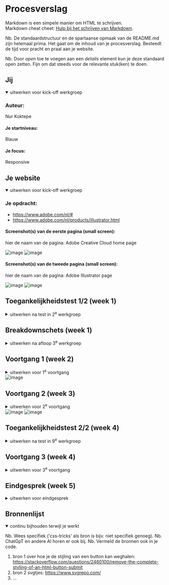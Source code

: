 # Procesverslag
Markdown is een simpele manier om HTML te schrijven.  
Markdown cheat cheet: [Hulp bij het schrijven van Markdown](https://github.com/adam-p/markdown-here/wiki/Markdown-Cheatsheet).

Nb. De standaardstructuur en de spartaanse opmaak van de README.md zijn helemaal prima. Het gaat om de inhoud van je procesverslag. Besteedt de tijd voor pracht en praal aan je website.

Nb. Door *open* toe te voegen aan een *details* element kun je deze standaard open zetten. Fijn om dat steeds voor de relevante stuk(ken) te doen.





## Jij

<details open>
  <summary>uitwerken voor kick-off werkgroep</summary>

  ### Auteur:
  Nur Koktepe

  #### Je startniveau:
  Blauw

  #### Je focus:
  Responsive
 
</details>





## Je website

<details open>
  <summary>uitwerken voor kick-off werkgroep</summary>

  ### Je opdracht:
  - https://www.adobe.com/nl/#
  - https://www.adobe.com/nl/products/illustrator.html

  #### Screenshot(s) van de eerste pagina (small screen): 
  hier de naam van de pagina: Adobe Creative Cloud home page
  
  <img width="188" alt="image" src="https://github.com/user-attachments/assets/8e920014-372f-4a63-bcab-2e7e31d6e89e" />
  <img width="192" alt="image" src="https://github.com/user-attachments/assets/2b1f5e6c-2ba9-4560-b6b8-77093f6aed64" />


  #### Screenshot(s) van de tweede pagina (small screen):
  hier de naam van de pagina: Adobe Illustrator page
  
  <img width="124" alt="image" src="https://github.com/user-attachments/assets/78721942-b082-4f6a-9e1e-7f7db9e938ae" />
  <img width="124" alt="image" src="https://github.com/user-attachments/assets/2f8b104d-19dc-4581-bc94-24d6710f83c6" />

 
</details>



## Toegankelijkheidstest 1/2 (week 1)

<details>
  <summary>uitwerken na test in 2<sup>e</sup> werkgroep</summary>

  ### Bevindingen
  Lijst met je bevindingen die in de test naar voren kwamen:

  Adobe gebruikt veel div's:
  <img width="350" alt="afbeelding van een html code" src="https://github.com/user-attachments/assets/6205fda1-691b-4f33-b088-0e9bcd7f598e"/>

  Adobe gebruikt onduidelijke alt attributes voor images/pictures:
  <img width="350" alt="afbeelding van een html code" src="https://github.com/user-attachments/assets/1d8b9db7-ac71-466a-9b1d-040073f7f94a"/>

  Adobe heeft video dat op autoplay staat maar je kan hem pauzeren.
  Video's hebben geen audio en tekst, het is alleen visueel.
  <img width="350" alt="adobe video afbeelding van konijn" src="https://github.com/user-attachments/assets/5232c3b3-031b-45a4-81cb-e94f36d6d1a0"/>

  Buttons hebben geen button element. Focus state is onduidelijk en niet goed zichtbaar:
  <img width="350" alt="image" src="https://github.com/user-attachments/assets/8615f53b-e40c-4731-bd37-ab479181c9c4"/>

  Geen dark mode beschikbaar.
  Hoog contrast niet beschikbaar.
  Text kan je niet vergroten naar 200%.





</details>



## Breakdownschets (week 1)

<details>
  <summary>uitwerken na afloop 3<sup>e</sup> werkgroep</summary>

  ### de hele pagina: 
  <img width="98" alt="image" src="https://github.com/user-attachments/assets/d6854a04-4b6a-4c5a-927a-c9d19fdb3e2d" />




  ### dynamisch deel (bijv menu): 
  <img width="375" alt="breakdown van een dynamisch deel" src="https://github.com/user-attachments/assets/085bffa1-35ee-493c-a127-e643f092b428" />
  <img width="375" alt="breakdown van een dynamisch deel" src="https://github.com/user-attachments/assets/6de77688-3044-4c37-a462-2cf803f8884b" />




  ### wellicht nog een dynamisch deel (bijv filter): 
  <img width="375" alt="breakdown van nog een dynamisch deel" src="https://github.com/user-attachments/assets/e34d4ba7-a285-4306-8491-7a12b7f1386a" />
  <img width="375" alt="breakdown van nog een dynamisch deel" src="https://github.com/user-attachments/assets/9b19fc8d-e92c-452b-b57b-6592dc5a216a" />

  
</details>





## Voortgang 1 (week 2)

<details>
  <summary>uitwerken voor 1<sup>e</sup> voortgang</summary>

  ### Stand van zaken
  Mijn html verbeterd zoals; sections met onnodig ul's weghalen, engelse woorden aanwijzen met lang::eng


  ### Agenda voor meeting
  samen met je groepje opstellen

  | student 1 Nur                      | student 2 Iris                                              | student 3  Luuk                        | student 4 Toria  |
  | ---                                | ---                                                         | ---                                    | ---              |
  | hamburger menu goed krijgen        | witruimte aan de randen van de pagina weghalen              | flexbox, justify content toepassen     | niet aanwezig    |
  | meer uitleg over css map met roots | topverhalen sectie goed krijgen                             | werken met background img              |                  |
  | hoe ik en zwart balk boven mijn header plaats| hamburgermenu icoon kleiner maken, kruisje op dezelfde plek |                              |                  |



  ### Verslag van meeting
  hier na afloop snel de uitkomsten van de meeting vastleggen

  - css root behandeld
  - mijn html gecheckt
  - geleerd over position absolute, fixed en sticky


</details>
<img width="375" alt="image" src="https://github.com/user-attachments/assets/1582190c-7513-42d2-8e0d-bf1159dd360d" />





## Voortgang 2 (week 3)

<details>
  <summary>uitwerken voor 2<sup>e</sup> voortgang</summary>

  ### Stand van zaken
  Het was moeilijk om de width van border kort te maken, maar dat is uiteindlijk gelukt met width::max-content


  ### Agenda voor meeting
  samen met je groepje opstellen

  | student 1 Nur                             | student 2 Iris                               | student 3 Luuk                                 | student 4 Toria      |
  | ---                                       | ---                                          | ---                                            | ---                  |
  | hoe ik de 2de menu het beste kan coderen  | menu helemaal laten uitklappen naar beneden  | Design in pagina krijgen zonder img gebruiken  | hoe footer met ul/li |
  | hoe ik borders korter kan maken           | sectie goed krijgen                          | drop down menu’s + animatie                    | header goed krijgen  |
  |                                           |                                              |                                                |                      |


  ### Verslag van meeting
  hier na afloop snel de uitkomsten van de meeting vastleggen

  - borders aangepast met width::max-content
  - header moet ik aanpassen met translate
  - elementen met margin-inline:: auto aanpassen zodat ze helemaal aan de zijkant staan
  - 

</details>
<img width="350" alt="image" src="https://github.com/user-attachments/assets/59c6cf47-cedc-461c-aa2b-ce62079fa561" />
<img width="350" alt="image" src="https://github.com/user-attachments/assets/b6d63bb6-2cff-4b8a-87d6-4bc79c7da0f1" />





## Toegankelijkheidstest 2/2 (week 4)

<details>
  <summary>uitwerken na test in 9<sup>e</sup> werkgroep</summary>

  ### Bevindingen
  Lijst met je bevindingen die in de test naar voren kwamen (geef ook aan wat er verbeterd is):

</details>





## Voortgang 3 (week 4)

<details>
  <summary>uitwerken voor 3<sup>e</sup> voortgang</summary>

  ### Stand van zaken
  hier dit ging goed & dit was lastig (neem ook screenshots op van delen van je website en code)


  ### Agenda voor meeting
  samen met je groepje opstellen

  | student 1 Nur                        | student 2 Iris                               | student 3 Luuk            | student 4 Toria  |
  | ---                                  | ---                                          | ---                       | ---              |
  | Footer responsive krijgen            | menu klapt niet uit bij groot scherm         | Border-box problemen       | Video op github    |
  | Animatie op web zetten               | tekst op afbeelding krijgen bij groot scherm | Clickbare backgroundimages | Footer wit vlak |
  | Hoe maak je pauze knop bij een video |                                              | ...                       | Pauze knop              |
  | SVGtjes staan over mijn nav menu     |                                              | ...                       | ...              |


  ### Verslag van meeting
  hier na afloop snel de uitkomsten van de meeting vastleggen

  - punt 1
  - punt 2
  - nog een punt
  - ...

</details>





## Eindgesprek (week 5)

<details>
  <summary>uitwerken voor eindgesprek</summary>

  ### Je uitkomst - karakteristiek screenshots:
  <img src="readme-images/dummy-plaatje.jpg" width="375px" alt="uitomst opdracht 1">


  ### Dit ging goed/Heb ik geleerd: 
  Korte omschrijving met plaatjes

  <img src="readme-images/dummy-plaatje.jpg" width="375px" alt="top">


  ### Dit was lastig/Is niet gelukt:
  Korte omschrijving met plaatjes

  <img src="readme-images/dummy-plaatje.jpg" width="375px" alt="bummer">
</details>





## Bronnenlijst

<details open>
  <summary>continu bijhouden terwijl je werkt</summary>

  Nb. Wees specifiek ('css-tricks' als bron is bijv. niet specifiek genoeg). 
  Nb. ChatGpT en andere AI horen er ook bij.
  Nb. Vermeld de bronnen ook in je code.

  1. bron 1 over hoe je de stijling van een button kan weghalen: https://stackoverflow.com/questions/2460100/remove-the-complete-styling-of-an-html-button-submit
  2. bron 2 svgtjes: https://www.svgrepo.com/
  3. ...

</details>
